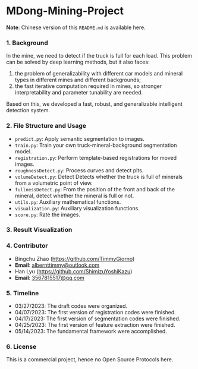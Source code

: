 # MDong-Mining-Project

**Note**: Chinese version of this `README.md` is available here.

### 1. Background
In the mine, we need to detect if the truck is full 
for each load. This problem can be solved 
by deep learning methods, but it also faces: 
1. the problem of generalizability with different car models and mineral types in different mines and different backgrounds; 
2. the fast iterative computation required in mines, so stronger interpretability and parameter tunability are needed.

Based on this, we developed a fast, robust, 
and generalizable intelligent detection system.


### 2. File Structure and Usage
- `predict.py`: Apply semantic segmentation to images.
- `train.py`: Train your own truck-mineral-background segmentation model.
- `registration.py`: Perform template-based registrations for moved images.
- `roughnessDetect.py`: Process curves and detect pits.
- `volumeDetect.py`: Detect Detects whether the truck is full of minerals from a volumetric point of view.
- `fullnessDetect.py`: From the position of the front and back of the mineral, detect whether the mineral is full or not.
- `utils.py`: Auxiliary mathematical functions.
- `visualization.py`: Auxiliary visualization functions.
- `score.py`: Rate the images.

### 3. Result Visualization



### 4. Contributor
- Bingchu Zhao (https://github.com/TimmyGiorno)
- **Email**: albernttimmy@outlook.com
- Han Lyu (https://github.com/ShimizuYoshiKazu)
- **Email**: 3567815517@qq.com
 
### 5. Timeline
- 03/27/2023: The draft codes were organized.
- 04/07/2023: The first version of registration codes were finished.
- 04/17/2023: The first version of segmentation codes were finished.
- 04/25/2023: The first version of feature extraction were finished.
- 05/14/2023: The fundamental framework were accomplished. 


### 6. License
This is a commercial project, hence no Open Source Protocols here.
